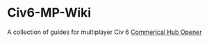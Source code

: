 # Civ6-MP-Wiki
A collection of guides for multiplayer Civ 6
[Commerical Hub Opener](CommericalHubOpener.md)
